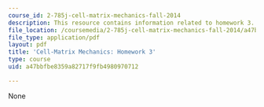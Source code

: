 ```yaml
---
course_id: 2-785j-cell-matrix-mechanics-fall-2014
description: This resource contains information related to homework 3.
file_location: /coursemedia/2-785j-cell-matrix-mechanics-fall-2014/a47bbfbe8359a82717f9fb4980970712_MIT2_785JF14_Homework_3.pdf
file_type: application/pdf
layout: pdf
title: 'Cell-Matrix Mechanics: Homework 3'
type: course
uid: a47bbfbe8359a82717f9fb4980970712

---
```

None